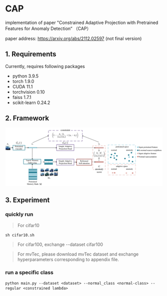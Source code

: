 # CAP

implementation of paper "Constrained Adaptive Projection with Pretrained Features for Anomaly Detection“ （CAP）

paper address: https://arxiv.org/abs/2112.02597 (not final version)

## 1. Requirements
Currently, requires following packages
- python 3.9.5
- torch 1.9.0
- CUDA 11.1
- torchvision 0.10
- faiss 1.7.1
- scikit-learn 0.24.2

## 2. Framework
<div align="center">    
    <img src="pics/framework.png">  
</div>


## 3. Experiment
### quickly run

> For cifar10
```
sh cifar10.sh
```
> For cifar100, exchange --dataset cifar100

> For mvTec, please download mvTec dataset and exchange hyperparameters corresponding to appendix file.


### run a specific class

```
python main.py --dataset <dataset> --normal_class <normal-class> --regular <constrained lambda>
```



